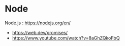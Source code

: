 # Node

Node.js : https://nodejs.org/en/ <br>

- https://web.dev/promises/
- https://www.youtube.com/watch?v=8aGhZQkoFbQ
